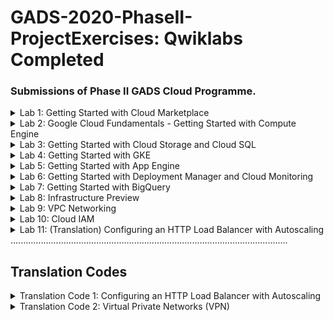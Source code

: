 # GADS-2020-PhaseII-ProjectExercises: Qwiklabs Completed
### Submissions of Phase II GADS Cloud Programme.
<details>
<summary>Lab 1: Getting Started with Cloud Marketplace</summary>
  <img src="Screenshots/Lab 1 Getting Started with Cloud Marketplace.png">
</details>
 
 <details>
<summary>Lab 2: Google Cloud Fundamentals - Getting Started with Compute Engine</summary>
  <img src="Screenshots/Lab 2 Google Cloud Fundamentals - Getting Started with Compute Engine.png">
</details>
  
  <details>
<summary>Lab 3: Getting Started with Cloud Storage and Cloud SQL</summary>
  <img src="Screenshots/Lab 3 Getting Started with Cloud Storage and Cloud SQL.png">
</details>
  
  <details>
<summary>Lab 4: Getting Started with GKE</summary>
  <img src="Screenshots/Lab 4 Getting Started with GKE.png">
</details>
  
  <details>
<summary>Lab 5: Getting Started with App Engine</summary>
  <img src="Screenshots/Lab 5 Getting Started with App Engine.png">
</details>
  
  <details>
<summary>Lab 6: Getting Started with Deployment Manager and Cloud Monitoring</summary>
  <img src="Screenshots/Lab 6 Getting Started with Deployment Manager and Cloud Monitoring.png">
</details>
  
  <details>
<summary>Lab 7: Getting Started with BigQuery</summary>
  <img src="Screenshots/Lab 7 Getting Started with BigQuery.png">
</details>
  
  <details>
<summary>Lab 8: Infrastructure Preview</summary>
  <img src="Screenshots/Lab 8 Infrastructure Preview.png">
</details>
  
  <details>
<summary>Lab 9: VPC Networking</summary>
  <img src="Screenshots/Lab 9 VPC Networking.png">
</details>

<details>
<summary>Lab 10: Cloud IAM </summary>
<img src="Screenshots/Lab 10 Cloud IAM.png">
</details>

<details>
<summary>Lab 11: (Translation) Configuring an HTTP Load Balancer with Autoscaling</summary>
<img src="Screenshots/Lab 11 (Translation) Configuring an HTTP Load Balancer with Autoscaling.png">
</details>
..............................................................................................................

## Translation Codes
<details>
<summary>Translation Code 1: Configuring an HTTP Load Balancer with Autoscaling </summary>
<br>

1. Configure HTTP and health check firewall rules:
```
gcloud compute --project=qwiklabs-gcp-508906201563c6b8 firewall-rules create fw-allow-health-checks --direction=INGRESS --priority=1000 --network=default --action=ALLOW --rules=tcp:80 --source-ranges=130.211.0.0/22,35.191.0.0/16 --target-tags=allow-health-checks
```

2. Create a NAT configuration using Cloud Router:
```
gcloud compute routers nats create nat-config \
    --router=nat-config \
    --nat-all-subnet-ip-ranges \
    --region=us-central1
```

3. Create a custom image for a web server:
```
gcloud beta compute --project=qwiklabs-gcp-508906201563c6b8 instances create webserver --zone=us-central1-a --machine-type=f1-micro --subnet=default --network-tier=PREMIUM --maintenance-policy=MIGRATE --tags=allow-health-checks --image=debian-10-buster-v20200910 --image-project=debian-cloud --boot-disk-size=10GB --no-boot-disk-auto-delete --boot-disk-type=pd-standard --boot-disk-device-name=webserver --no-shielded-secure-boot --no-shielded-vtpm --no-shielded-integrity-monitoring --reservation-affinity=any
```

4. Configure Apache2 via ssh:
```
sudo apt-get update
sudo apt-get install -y apache2

sudo service apache2 start

sudo update-rc.d apache2 enable
```

5. Create a custom image for disk:
```
gcloud compute images create mywebserver --project=qwiklabs-gcp-508906201563c6b8 --source-disk=webserver --source-disk-zone=us-central1-a --storage-location=us
```

6. Configure an instance template and create instance groups:
```
Configure Instance Template:
gcloud beta compute --project=qwiklabs-gcp-508906201563c6b8 instance-templates create mywebserver-template --machine-type=f1-micro --network=projects/qwiklabs-gcp-508906201563c6b8/global/networks/default --no-address --maintenance-policy=MIGRATE --boot-disk-size=10GB --boot-disk-type=pd-standard --boot-disk-device-name=mywebserver-template --no-shielded-secure-boot --shielded-vtpm --shielded-integrity-monitoring --reservation-affinity=any
```
6.1 Configure Instant Group for us-central1-a:
```
gcloud compute --project "qwiklabs-gcp-508906201563c6b8" health-checks create tcp "http-health-check" --timeout "5" --check-interval "10" --unhealthy-threshold "3" --healthy-threshold "2" --port "80"

gcloud beta compute --project=qwiklabs-gcp-508906201563c6b8 instance-groups managed create us-central1-mig --base-instance-name=us-central1-mig --template=mywebserver-template --size=1 --zones=us-central1-b,us-central1-c,us-central1-f --instance-redistribution-type=PROACTIVE --health-check=http-health-check --initial-delay=60

gcloud beta compute --project "qwiklabs-gcp-508906201563c6b8" instance-groups managed set-autoscaling "us-central1-mig" --region "us-central1" --cool-down-period "60" --max-num-replicas "2" --min-num-replicas "1" --target-load-balancing-utilization "0.8" --mode "on"
```

6.2 Configure Instant Group for europewest1:
```
gcloud beta compute --project=qwiklabs-gcp-508906201563c6b8 instance-groups managed create europe-west1-mig --base-instance-name=europe-west1-mig --template=mywebserver-template --size=1 --zones=europe-west1-b,europe-west1-c,europe-west1-d --instance-redistribution-type=PROACTIVE --health-check=http-health-check --initial-delay=60

gcloud beta compute --project "qwiklabs-gcp-508906201563c6b8" instance-groups managed set-autoscaling "europe-west1-mig" --region "europe-west1" --cool-down-period "60" --max-num-replicas "2" --min-num-replicas "1" --target-load-balancing-utilization "0.8" --mode "on"
```

7. Configure the HTTP load balancer:
   ```
   gcloud compute health-checks create http http-basic-check \
        --port 80
    
    gcloud compute backends-services create http-backend \
        --protocol=HTTP \
        --port-name=http \
        --health-checks=http-basic-check \
        --global

    gcloud compute backends-services add-backend http-backends \
        --instance-group=lb-backend-example \
        --instance-group-zone=europe-west1-mig \
	      --instance-group-zone=us-central1-mig \
        --global
    ```
    

8. Stress test the HTTP load balancer:

8.1 Create a stress test VM:
```
gcloud beta compute --project=qwiklabs-gcp-508906201563c6b8 instances create stress-test --zone=us-west1-c --machine-type=f1-micro --subnet=default --network-tier=PREMIUM --maintenance-policy=MIGRATE --boot-disk-size=10GB --boot-disk-type=pd-standard --boot-disk-device-name=stress-test --no-shielded-secure-boot --shielded-vtpm --shielded-integrity-monitoring --reservation-affinity=any
```

8.2 ssh from stress-test instance:
```
export LB_IP=34.120.183.99

ab -n 500000 -c 1000 http://$LB_IP/
```
</details>


<details>
<summary>Translation Code 2: Virtual Private Networks (VPN) </summary>
<br>	
	
1. Reserving Static-IP
```
gcloud compute addresses create vpn-1-static-ip --project=qwiklabs-gcp-04-1282b30f1f22 --region=us-central1

gcloud compute addresses create vpn-2-static-ip --project=qwiklabs-gcp-04-1282b30f1f22 --region=europe-west1
```
2. Create the 'vpn-1' gateway and tunnel

```
gcloud compute --project "qwiklabs-gcp-04-c521df750569" target-vpn-gateways create "vpn-1" --region "us-central1" --network "vpn-network-1"

gcloud compute --project "qwiklabs-gcp-04-c521df750569" forwarding-rules create "vpn-1-rule-esp" --region "us-central1" --address "34.122.238.107" --ip-protocol "ESP" --target-vpn-gateway "vpn-1"

gcloud compute --project "qwiklabs-gcp-04-c521df750569" forwarding-rules create "vpn-1-rule-udp500" --region "us-central1" --address "34.122.238.107" --ip-protocol "UDP" --ports "500" --target-vpn-gateway "vpn-1"

gcloud compute --project "qwiklabs-gcp-04-c521df750569" forwarding-rules create "vpn-1-rule-udp4500" --region "us-central1" --address "34.122.238.107" --ip-protocol "UDP" --ports "4500" --target-vpn-gateway "vpn-1"

gcloud compute --project "qwiklabs-gcp-04-c521df750569" vpn-tunnels create "tunnel1to2" --region "us-central1" --peer-address "34.78.49.251" --shared-secret "gcprocks" --ike-version "2" --local-traffic-selector "0.0.0.0/0" --target-vpn-gateway "vpn-1"

gcloud compute --project "qwiklabs-gcp-04-c521df750569" routes create "tunnel1to2-route-1" --network "vpn-network-1" --next-hop-vpn-tunnel "tunnel1to2" --next-hop-vpn-tunnel-region "us-central1" --destination-range "10.1.3.0/24"
```

2. Create the 'vpn-2' gateway and tunnel
```
gcloud compute --project "qwiklabs-gcp-04-c521df750569" target-vpn-gateways create "vpn-2" --region "europe-west1" --network "vpn-network-2"

gcloud compute --project "qwiklabs-gcp-04-c521df750569" forwarding-rules create "vpn-2-rule-esp" --region "europe-west1" --address "34.78.49.251" --ip-protocol "ESP" --target-vpn-gateway "vpn-2"

gcloud compute --project "qwiklabs-gcp-04-c521df750569" forwarding-rules create "vpn-2-rule-udp500" --region "europe-west1" --address "34.78.49.251" --ip-protocol "UDP" --ports "500" --target-vpn-gateway "vpn-2"

gcloud compute --project "qwiklabs-gcp-04-c521df750569" forwarding-rules create "vpn-2-rule-udp4500" --region "europe-west1" --address "34.78.49.251" --ip-protocol "UDP" --ports "4500" --target-vpn-gateway "vpn-2"

gcloud compute --project "qwiklabs-gcp-04-c521df750569" vpn-tunnels create "tunnel2to1" --region "europe-west1" --peer-address "34.122.238.107" --shared-secret "gcprocks" --ike-version "2" --local-traffic-selector "0.0.0.0/0" --target-vpn-gateway "vpn-2"

gcloud compute --project "qwiklabs-gcp-04-c521df750569" routes create "tunnel2to1-route-1" --network "vpn-network-2" --next-hop-vpn-tunnel "tunnel2to1" --next-hop-vpn-tunnel-region "europe-west1" --destination-range "10.5.4.0/24"
```

</details>
